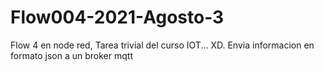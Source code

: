 # Flow004-2021-Agosto-3
 Flow 4 en node red, Tarea trivial del curso IOT... XD. Envia informacion en formato json a un broker mqtt
